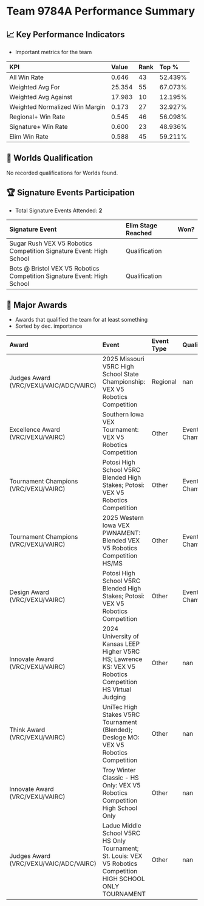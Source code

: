 # Team 9784A Performance Summary

## 📈 Key Performance Indicators
- Important metrics for the team

| KPI | Value | Rank | Top % |
|:---|:-----|:----|:-----|
| All Win Rate | 0.646 | 43 | 52.439% |
| Weighted Avg For | 25.354 | 55 | 67.073% |
| Weighted Avg Against | 17.983 | 10 | 12.195% |
| Weighted Normalized Win Margin | 0.173 | 27 | 32.927% |
| Regional+ Win Rate | 0.545 | 46 | 56.098% |
| Signature+ Win Rate | 0.600 | 23 | 48.936% |
| Elim Win Rate | 0.588 | 45 | 59.211% |


## 🎯 Worlds Qualification
No recorded qualifications for Worlds found.

## 🏆 Signature Events Participation
- Total Signature Events Attended: **2**

| Signature Event | Elim Stage Reached | Won? |
|:----------------|:-------------------|:----|
| Sugar Rush VEX V5 Robotics Competition Signature Event: High School | Qualification |  |
| Bots @ Bristol VEX V5 Robotics Competition Signature Event: High School | Qualification |  |


## 🥇 Major Awards
- Awards that qualified the team for at least something
- Sorted by dec. importance

| Award | Event | Event Type | Qualification |
|:------|:------|:-----------|:--------------|
| Judges Award (VRC/VEXU/VAIC/ADC/VAIRC) | 2025 Missouri V5RC High School State Championship: VEX V5 Robotics Competition | Regional | nan |
| Excellence Award (VRC/VEXU/VAIRC) | Southern Iowa VEX Tournament: VEX V5 Robotics Competition | Other | Event Region Championship |
| Tournament Champions (VRC/VEXU/VAIRC) | Potosi High School V5RC Blended High Stakes; Potosi: VEX V5 Robotics Competition | Other | Event Region Championship |
| Tournament Champions (VRC/VEXU/VAIRC) | 2025 Western Iowa VEX PWNAMENT: Blended VEX V5 Robotics Competition  HS/MS | Other | Event Region Championship |
| Design Award (VRC/VEXU/VAIRC) | Potosi High School V5RC Blended High Stakes; Potosi: VEX V5 Robotics Competition | Other | Event Region Championship |
| Innovate Award (VRC/VEXU/VAIRC) | 2024 University of Kansas LEEP Higher V5RC HS; Lawrence KS: VEX V5 Robotics Competition HS Virtual Judging | Other | nan |
| Think Award (VRC/VEXU/VAIRC) | UniTec High Stakes V5RC Tournament (Blended); Desloge MO: VEX V5 Robotics Competition | Other | nan |
| Innovate Award (VRC/VEXU/VAIRC) | Troy Winter Classic - HS Only: VEX V5 Robotics Competition High School Only | Other | nan |
| Judges Award (VRC/VEXU/VAIC/ADC/VAIRC) | Ladue Middle School V5RC HS Only Tournament; St. Louis: VEX V5 Robotics Competition HIGH SCHOOL ONLY TOURNAMENT | Other | nan |

